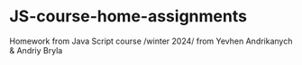 # JS-course-home-assignments

Homework from Java Script course /winter 2024/ from Yevhen Andrikanych & Andriy Bryla
